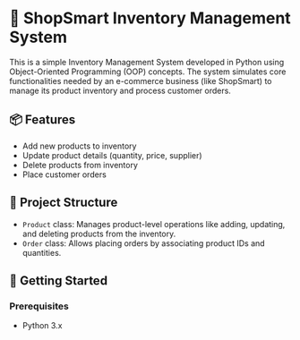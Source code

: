 # 🛒 ShopSmart Inventory Management System

This is a simple Inventory Management System developed in Python using Object-Oriented Programming (OOP) concepts. The system simulates core functionalities needed by an e-commerce business (like ShopSmart) to manage its product inventory and process customer orders.

## 📦 Features

- Add new products to inventory
- Update product details (quantity, price, supplier)
- Delete products from inventory
- Place customer orders

## 🧱 Project Structure

- `Product` class: Manages product-level operations like adding, updating, and deleting products from the inventory.
- `Order` class: Allows placing orders by associating product IDs and quantities.

## 🚀 Getting Started

### Prerequisites

- Python 3.x


